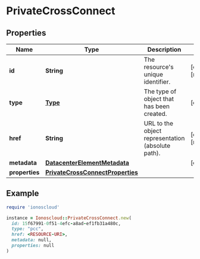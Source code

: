 # PrivateCrossConnect

## Properties

| Name | Type | Description | Notes |
| ---- | ---- | ----------- | ----- |
| **id** | **String** | The resource&#39;s unique identifier. | [optional][readonly] |
| **type** | [**Type**](Type.md) | The type of object that has been created. | [optional] |
| **href** | **String** | URL to the object representation (absolute path). | [optional][readonly] |
| **metadata** | [**DatacenterElementMetadata**](DatacenterElementMetadata.md) |  | [optional] |
| **properties** | [**PrivateCrossConnectProperties**](PrivateCrossConnectProperties.md) |  |  |

## Example

```ruby
require 'ionoscloud'

instance = Ionoscloud::PrivateCrossConnect.new(
  id: 15f67991-0f51-4efc-a8ad-ef1fb31a480c,
  type: "pcc",
  href: <RESOURCE-URI>,
  metadata: null,
  properties: null
)
```

